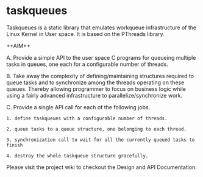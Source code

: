 # taskqueues
Taskqueues is a static library that emulates workqueue infrastructure of the 
Linux Kernel in User space. It is based on the PThreads library.

++AIM++

A. Provide a simple API to the user space C programs for queueing multiple 
tasks in queues, one each for a configurable number of threads.

B. Take away the complexity of defining/maintaining structures required to 
queue tasks and to synchronize among the threads operating on these queues. 
Thereby allowing programmer to focus on business logic while using a fairly
advanced infrastructure to parallelize/synchronize work.

C. Provide a single API call for each of the following jobs.

    1. define taskqueues with a configurable number of threads.

    2. queue tasks to a queue structure, one belonging to each thread.

    3. synchronization call to wait for all the currently queued tasks to finish

    4. destroy the whole taskqueue structure gracefully.

Please visit the project wiki to checkout the Design and API Documentation.

